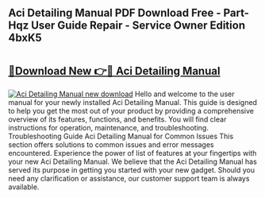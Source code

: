 ## Aci Detailing Manual PDF Download Free - Part-Hqz User Guide Repair - Service Owner Edition 4bxK5

# <h2><a href="http://bc21269.oget.top/?id=Aci+Detailing+Manual">🔗Download New 👉🔴 Aci Detailing Manual</a></h2>

[![Aci Detailing Manual new download](https://i.imgur.com/5g1atiW.png)](http://bc21269.oget.top/?id=Aci+Detailing+Manual)
Hello and welcome to the user manual for your newly installed Aci Detailing Manual. This guide is designed to help you get the most out of your product by providing a comprehensive overview of its features, functions, and benefits. You will find clear instructions for operation, maintenance, and troubleshooting. Troubleshooting Guide Aci Detailing Manual for Common Issues This section offers solutions to common issues and error messages encountered. Experience the power of list of features at your fingertips with your new Aci Detailing Manual. We believe that the Aci Detailing Manual has served its purpose in getting you started with your new gadget. Should you need any clarification or assistance, our customer support team is always available.

